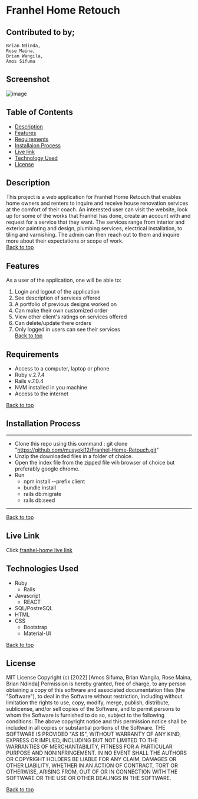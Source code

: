 # Franhel Home Retouch

## Contributed to by;
    Brian Ndinda, 
    Rose Maina, 
    Brian Wangila,
    Amos Sifuma

## Screenshot
![image](./insert_path.png)

 ## Table of Contents
 - [Description](#description) 
 - [Features](#features)
 - [Requirements](#requirements)
 - [Installaion Process](#installation-process)
 - [Live link](live-link)
 - [Technology Used](#technology-used)
 - [License](#license)

 ## Description
 This project is a web application for Franhel Home Retouch that enables home owners and renters to inquire and receive house renovation services at the comfort of their coach. An interested user can visit the website, look up for some of the works that Franhel has done, create an account with and request for a service that they want. The services range from interior and exterior painting and design, plumbing services, electrical installation, to tiling and varnishing. The admin can then reach out to them and inquire more about their expectations or scope of work. <br>
 [Back to top](#franhel-home-retouch)


 ## Features
 As a user of the application, one will be able to:
 1. Login and logout of the application
 2. See description of services offered
 3. A portfolio of previous designs worked on
 4. Can make their own customized order
 5. View other client's ratings on services offered
 6. Can delete/update there orders
 7. Only logged in users can see their services <br>
[Back to top](#franhel-home-retouch)


 ## Requirements
 * Access to a computer, laptop or phone
 * Ruby v.2.7.4
 * Rails v.7.0.4
 * NVM installed in you machine
 * Access to the internet <br>

[Back to top](#franhel-home-retouch)


 ## Installation Process
 *****
 * Clone this repo using this command : git clone "https://github.com/musyoki12/Franhel-Home-Retouch.git"
 * Unzip the downloaded files in a folder of choice.
 * Open the index file from the zipped file wih browser of choice but preferably google chrome.
 * Run
    - npm install --prefix client
    - bundle install
    - rails db:migrate
    - rails db:seed
 *****
[Back to top](#franhel-home-retouch)



## Live Link

Click [franhel-home live link](https://franhel-home.herokuapp.com/)
 


 ## Technologies Used
 * Ruby
    - Rails
 * Javascript
    - REACT
 * SQL/PostreSQL
 * HTML
 * CSS 
    - Bootstrap
    - Material-UI
 
[Back to top](#franhel-home-retouch)

## License
MIT License
Copyright (c) [2022] [Amos Sifuma, Brian Wangila, Rose Maina, Brian Ndinda]
Permission is hereby granted, free of charge, to any person obtaining a copy
of this software and associated documentation files (the "Software"), to deal
in the Software without restriction, including without limitation the rights
to use, copy, modify, merge, publish, distribute, sublicense, and/or sell
copies of the Software, and to permit persons to whom the Software is
furnished to do so, subject to the following conditions:
The above copyright notice and this permission notice shall be included in all
copies or substantial portions of the Software.
THE SOFTWARE IS PROVIDED "AS IS", WITHOUT WARRANTY OF ANY KIND, EXPRESS OR
IMPLIED, INCLUDING BUT NOT LIMITED TO THE WARRANTIES OF MERCHANTABILITY,
FITNESS FOR A PARTICULAR PURPOSE AND NONINFRINGEMENT. IN NO EVENT SHALL THE
AUTHORS OR COPYRIGHT HOLDERS BE LIABLE FOR ANY CLAIM, DAMAGES OR OTHER
LIABILITY, WHETHER IN AN ACTION OF CONTRACT, TORT OR OTHERWISE, ARISING FROM,
OUT OF OR IN CONNECTION WITH THE SOFTWARE OR THE USE OR OTHER DEALINGS IN THE
SOFTWARE.


[Back to top](#franhel-home-retouch)

